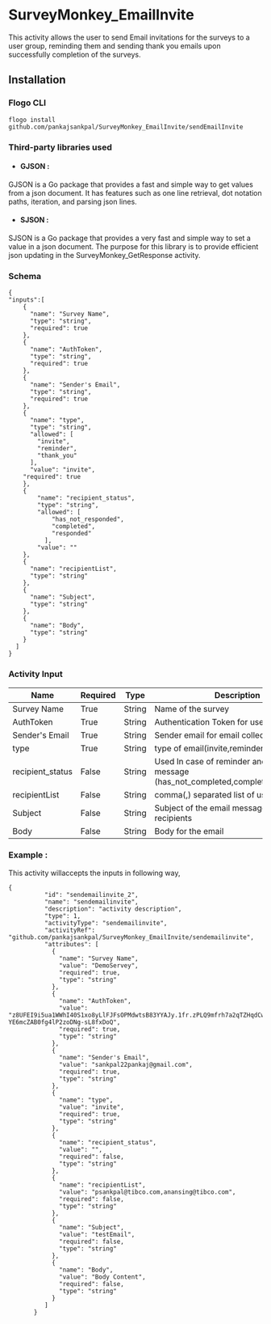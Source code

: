 # SurveyMonkey_EmailInvite

This activity allows the user to send Email invitations for the surveys to a user group, reminding them and sending thank you emails upon successfully completion of the surveys.

## Installation

### Flogo CLI

```
flogo install github.com/pankajsankpal/SurveyMonkey_EmailInvite/sendEmailInvite
```

### Third-party libraries used
- #### GJSON :
GJSON is a Go package that provides a fast and simple way to get values from a json document. It has features such as one line retrieval, dot notation paths, iteration, and parsing json lines.
- #### SJSON :
SJSON is a Go package that provides a very fast and simple way to set a value in a json document. The purpose for this library is to provide efficient json updating in the SurveyMonkey_GetResponse activity.

### Schema

```
{
"inputs":[
    {
      "name": "Survey Name",
      "type": "string",
	  "required": true
    },
	{
      "name": "AuthToken",
      "type": "string",
	  "required": true
    },
	{
      "name": "Sender's Email",
      "type": "string",
	  "required": true
    },
	{
      "name": "type",
      "type": "string",
	  "allowed": [
        "invite",
        "reminder",
        "thank_you"
      ],
	  "value": "invite",
    "required": true
    },
    {
        "name": "recipient_status",
        "type": "string",
        "allowed": [
            "has_not_responded",
            "completed",
            "responded"
          ],
        "value": ""
    },
    {
      "name": "recipientList",
      "type": "string"
    },
    {
      "name": "Subject",
      "type": "string"
    },
    {
      "name": "Body",
      "type": "string"
    }
  ]
}
```

### Activity Input


| Name | Required | Type | Description |
| ---- | -------- | ---- |------------ |
| Survey Name | True | String | Name of the survey |
| AuthToken | True | String | Authentication Token for user |
| Sender's Email  | True | String | Sender email for email collectors|
| type  | True | String | type of email(invite,reminder,thank_you) |
| recipient_status  | False | String | Used In case of reminder and thank_you message (has_not_completed,completed,responded) |
| recipientList  | False | String | comma(,) separated list of user |
| Subject  | False | String | Subject of the email message to be sent to recipients |
| Body  | False | String |  Body for the email|



### Example :
This activity willaccepts the inputs in following way,

```
{
          "id": "sendemailinvite_2",
          "name": "sendemailinvite",
          "description": "activity description",
          "type": 1,
          "activityType": "sendemailinvite",
          "activityRef": "github.com/pankajsankpal/SurveyMonkey_EmailInvite/sendemailinvite",
          "attributes": [
            {
              "name": "Survey Name",
              "value": "DemoServey",
              "required": true,
              "type": "string"
            },
            {
              "name": "AuthToken",
              "value": "z8UFEI9i5ua1WWhI40S1xo8yLlFJFsOPMdwtsB83YYAJy.1fr.zPLQ9mfrh7a2qTZHqdCwwnMHHn9.U0OvXcyx5SjYLRjcMUsE-YE6mcZAB0fg4lP2zoDNg-sL8fxDoQ",
              "required": true,
              "type": "string"
            },
            {
              "name": "Sender's Email",
              "value": "sankpal22pankaj@gmail.com",
              "required": true,
              "type": "string"
            },
            {
              "name": "type",
              "value": "invite",
              "required": true,
              "type": "string"
            },
            {
              "name": "recipient_status",
              "value": "",
              "required": false,
              "type": "string"
            },
            {
              "name": "recipientList",
              "value": "psankpal@tibco.com,anansing@tibco.com",
              "required": false,
              "type": "string"
            },
            {
              "name": "Subject",
              "value": "testEmail",
              "required": false,
              "type": "string"
            },
            {
              "name": "Body",
              "value": "Body Content",
              "required": false,
              "type": "string"
            }
          ]
       }
```
